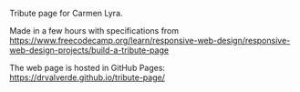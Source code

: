 Tribute page for Carmen Lyra. 

Made in a few hours with specifications from https://www.freecodecamp.org/learn/responsive-web-design/responsive-web-design-projects/build-a-tribute-page

The web page is hosted in GitHub Pages: https://drvalverde.github.io/tribute-page/
